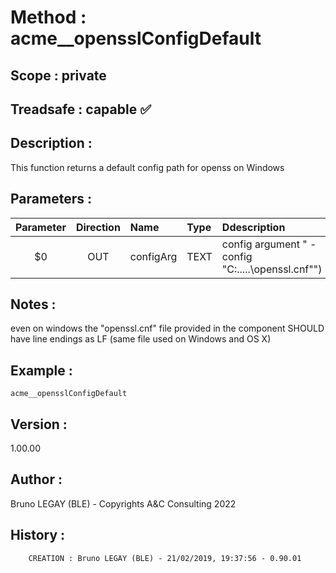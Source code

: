 ﻿# **Method :** acme__opensslConfigDefault## **Scope :** private## **Treadsafe :** capable ✅ ## **Description :** This function returns a default config path for openss on Windows## **Parameters :** | Parameter | Direction | Name | Type | Ddescription | |:----:|:----:|:----|:----|:----| | $0 | OUT | configArg | TEXT | config argument " -config \"C:\.....\openssl.cnf\"") | ## **Notes :** even on windows the "openssl.cnf" file provided in the component SHOULD have line endings as LF (same file used on Windows and OS X)## **Example :** ```acme__opensslConfigDefault```## **Version :** 1.00.00## **Author :** Bruno LEGAY (BLE) - Copyrights A&C Consulting 2022## **History :**          CREATION : Bruno LEGAY (BLE) - 21/02/2019, 19:37:56 - 0.90.01